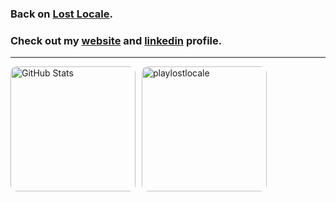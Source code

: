 ### Back on [Lost Locale](https://www.lostlocale.com/).

### Check out my [website](https://chetantyagi.com/) and [linkedin](https://www.linkedin.com/in/chetantyagi06/) profile.

<!--
hi

-->

<hr>

<div style="display: flex; align-items: center; gap: 10px;">
  <img 
    src="https://hehe-ten-olive.vercel.app/api?username=chetanty&show_icons=true&title_color=ffc30b&icon_color=ffc30b&text_color=ffc30b&bg_color=2c2c2c" 
    alt="GitHub Stats" 
    style="height: 200px; border-radius: 10px;"
  />
  <a href="https://playlostlocale.com" target="_blank" rel="noopener noreferrer">
    <img 
      src="lostlocalepromo.gif" 
      alt="playlostlocale" 
      style="height: 200px; border-radius: 10px; cursor: pointer;"
    />
  </a>
</div>

